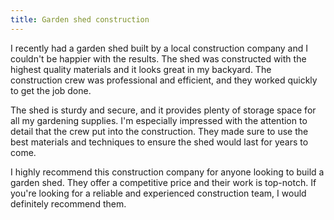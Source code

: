 ```yaml
---
title: Garden shed construction
---
```


I recently had a garden shed built by a local construction company and I couldn't be happier with the results. The shed was constructed with the highest quality materials and it looks great in my backyard. The construction crew was professional and efficient, and they worked quickly to get the job done.

The shed is sturdy and secure, and it provides plenty of storage space for all my gardening supplies. I'm especially impressed with the attention to detail that the crew put into the construction. They made sure to use the best materials and techniques to ensure the shed would last for years to come.

I highly recommend this construction company for anyone looking to build a garden shed. They offer a competitive price and their work is top-notch. If you're looking for a reliable and experienced construction team, I would definitely recommend them.